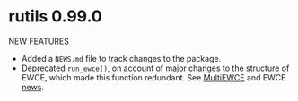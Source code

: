 # rutils 0.99.0

NEW FEATURES

* Added a `NEWS.md` file to track changes to the package.
* Deprecated `run_ewce()`, on account of major changes to the structure of EWCE, which made this function redundant. See [MultiEWCE](https://github.com/neurogenomics/MultiEWCE/) and EWCE [news](https://github.com/NathanSkene/EWCE/blob/master/NEWS.md).

